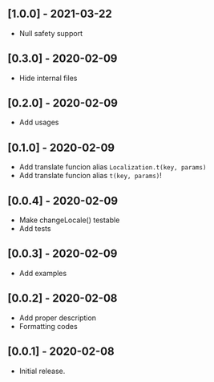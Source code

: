 ## [1.0.0] - 2021-03-22

* Null safety support

## [0.3.0] - 2020-02-09

* Hide internal files

## [0.2.0] - 2020-02-09

* Add usages

## [0.1.0] - 2020-02-09

* Add translate funcion alias `Localization.t(key, params)`
* Add translate funcion alias `t(key, params)`!

## [0.0.4] - 2020-02-09

* Make changeLocale() testable
* Add tests

## [0.0.3] - 2020-02-09

* Add examples

## [0.0.2] - 2020-02-08

* Add proper description
* Formatting codes

## [0.0.1] - 2020-02-08

* Initial release.
